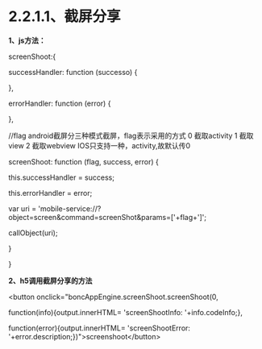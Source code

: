# **2.2.1.1、截屏分享**

**1、js方法：**

screenShoot:{

successHandler: function \(successo\) {

},

errorHandler: function \(error\) {

},

//flag android截屏分三种模式截屏，flag表示采用的方式 0 截取activity 1 截取view 2 截取webview  IOS只支持一种，activity,故默认传0

screenShoot: function \(flag, success, error\) {

this.successHandler = success;

this.errorHandler = error;

var uri = 'mobile-service://?object=screen&command=screenShot&params=\['+flag+'\]';

callObject\(uri\);

}

}

**2、h5调用截屏分享的方法**

&lt;button onclick="boncAppEngine.screenShoot.screenShoot\(0,

function\(info\){output.innerHTML= 'screenShootInfo: '+info.codeInfo;},

function\(error\){output.innerHTML= 'screenShootError: '+error.description;}\)"&gt;screenshoot&lt;/button&gt;

